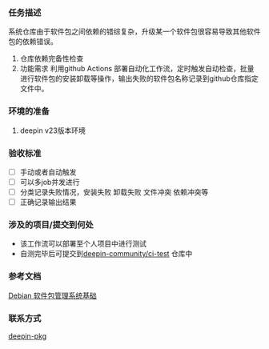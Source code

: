 ### 任务描述

 系统仓库由于软件包之间依赖的错综复杂，升级某一个软件包很容易导致其他软件包的依赖错误。

1. 仓库依赖完备性检查
2. 功能需求
利用github Actions 部署自动化工作流，定时触发自动检查，批量进行软件包的安装卸载等操作，输出失败的软件包名称记录到github仓库指定文件中。

### 环境的准备

1. deepin v23版本环境 
### 验收标准

- [ ] 手动或者自动触发
- [ ] 可以多job并发进行
- [ ] 分类记录失败情况，安装失败 卸载失败  文件冲突 依赖冲突等
- [ ] 正确记录输出结果
### 涉及的项目/提交到何处

* 该工作流可以部署至个人项目中进行测试
* 自测完毕后可提交到[deepin-community/ci-test](https://github.com/deepin-community/ci-test) 仓库中
### 参考文档

[Debian 软件包管理系统基础](https://www.debian.org/doc/manuals/debian-faq/pkg-basics.zh-cn.html)

### 联系方式

[deepin-pkg](https://github.com/deepin-community/SIG/tree/master/sig/deepin-pkg)

